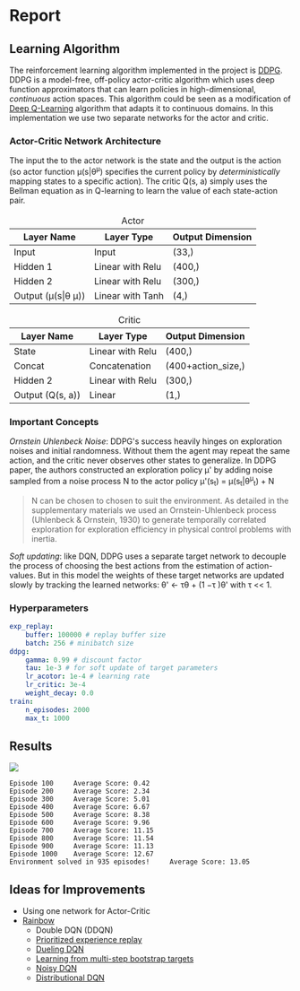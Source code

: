# Report

## Learning Algorithm
The reinforcement learning algorithm implemented in the project is [DDPG](https://arxiv.org/pdf/1509.02971.pdf). 
DDPG is a model-free, off-policy actor-critic algorithm which uses deep function approximators
that can learn policies in high-dimensional, _continuous_ action spaces. This algorithm could be seen as a modification of [Deep Q-Learning](https://arxiv.org/pdf/1509.06461.pdf) algorithm that adapts it to continuous domains.
In this implementation we use two separate networks for the actor and critic.


### Actor-Critic Network Architecture
The input the to the actor network is the state and the output is the action (so actor function µ(s|θ<sup>µ</sup>) specifies the current policy by _deterministically_ mapping states to a specific action). The critic Q(s, a) simply uses the Bellman equation as in Q-learning to learn the value of each state-action pair.


<table>
    <thead>
        <tr>
            <td colspan=4, align="center">Actor</td>
        </tr>
    </thead>
    <thead>
        <tr>
            <th>Layer Name</th>
            <th>Layer Type</th>
            <th>Output Dimension</th>
        </tr>
    </thead>
    <tbody>
        <tr>
            <td >Input</td>
            <td >Input</td>
            <td>(33,)</td>
        </tr>
        <tr>
            <td >Hidden 1</td>
            <td >Linear with Relu</td>
            <td>(400,)</td>
        </tr>
        <tr>
            <td >Hidden 2</td>
            <td >Linear with Relu</td>
            <td>(300,)</td>
        </tr>
        <tr>
            <td >Output (µ(s|θ µ)) </td>
            <td >Linear with Tanh</td>
            <td>(4,)</td>
        </tr>
    </tbody>
</table>


<table>
    <thead>
        <tr>
            <td colspan=4, align="center">Critic</td>
        </tr>
    </thead>
    <thead>
        <tr>
            <th>Layer Name</th>
            <th>Layer Type</th>
            <th>Output Dimension</th>
        </tr>
    </thead>
    <tbody>
        <tr>
            <td >State</td>
            <td >Linear with Relu</td>
            <td>(400,)</td>
        </tr>
        <tr>
            <td >Concat</td>
            <td >Concatenation</td>
            <td>(400+action_size,)</td>
        </tr>
        <tr>
            <td >Hidden 2</td>
            <td >Linear with Relu</td>
            <td>(300,)</td>
        </tr>
        <tr>
            <td > Output (Q(s, a)) </td>
            <td >Linear</td>
            <td>(1,)</td>
        </tr>
    </tbody>
</table>

### Important Concepts
*Ornstein Uhlenbeck Noise*: DDPG's success heavily hinges on exploration noises and initial randomness. Without them the agent may repeat the same action, and the critic never observes other states to generalize. In DDPG paper, the authors constructed an exploration policy µ' by adding noise sampled from a noise process N to the actor policy
µ'(s<sub>t</sub>) = µ(s<sub>t</sub>|θ<sup>µ</sup><sub>t</sub>) + N


> N can be chosen to chosen to suit the environment. As detailed in the supplementary materials we
used an Ornstein-Uhlenbeck process (Uhlenbeck & Ornstein, 1930) to generate temporally correlated
exploration for exploration efficiency in physical control problems with inertia.

*Soft updating*: like DQN, DDPG uses a separate target network to decouple the process of choosing the best actions from the estimation of action-values. But in this model the weights of these target networks are updated slowly by tracking the learned networks: θ' ← τθ + (1 −τ )θ' with τ << 1.
### Hyperparameters
```yaml
exp_replay:
    buffer: 100000 # replay buffer size
    batch: 256 # minibatch size
ddpg:
    gamma: 0.99 # discount factor
    tau: 1e-3 # for soft update of target parameters
    lr_acotor: 1e-4 # learning rate
    lr_critic: 3e-4
    weight_decay: 0.0
train:
    n_episodes: 2000
    max_t: 1000
```

## Results
![](images/2000.png)
```
Episode 100     Average Score: 0.42
Episode 200     Average Score: 2.34
Episode 300     Average Score: 5.01
Episode 400     Average Score: 6.67
Episode 500     Average Score: 8.38
Episode 600     Average Score: 9.96
Episode 700     Average Score: 11.15
Episode 800     Average Score: 11.54
Episode 900     Average Score: 11.13
Episode 1000    Average Score: 12.67
Environment solved in 935 episodes!     Average Score: 13.05
```
## Ideas for Improvements

- Using one network for Actor-Critic
- [Rainbow](https://arxiv.org/pdf/1710.02298.pdf)
    - Double DQN (DDQN)
    - [Prioritized experience replay](https://arxiv.org/abs/1511.05952)
    - [Dueling DQN](https://arxiv.org/abs/1511.06581)
    - [Learning from multi-step bootstrap targets](https://arxiv.org/abs/1602.01783)
    - [Noisy DQN](https://arxiv.org/abs/1706.10295)
    - [Distributional DQN](https://arxiv.org/abs/1707.06887)
    
